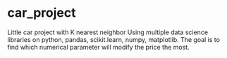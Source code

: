 # car_project
Little car project with K nearest neighbor 
Using multiple data science libraries on python, pandas, scikit.learn, numpy, matplotlib.
The goal is to find which numerical parameter will modify the price the most.
